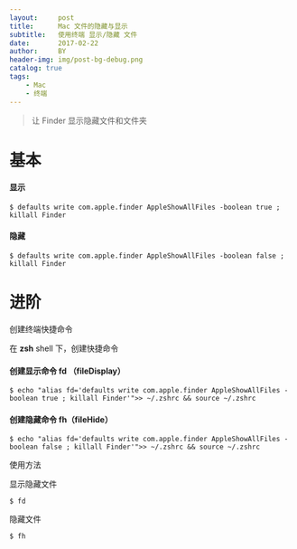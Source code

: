 ```yaml
---
layout:     post
title:      Mac 文件的隐藏与显示
subtitle:   使用终端 显示/隐藏 文件
date:       2017-02-22
author:     BY
header-img: img/post-bg-debug.png
catalog: true
tags:
    - Mac
    - 终端
---
```


> 让 Finder 显示隐藏文件和文件夹

# 基本

#### 显示

	$ defaults write com.apple.finder AppleShowAllFiles -boolean true ; killall Finder

#### 隐藏

	$ defaults write com.apple.finder AppleShowAllFiles -boolean false ; killall Finder
	
# 进阶

创建终端快捷命令

在 **zsh** shell 下，创建快捷命令

#### 创建显示命令 fd （fileDisplay）
	$ echo "alias fd='defaults write com.apple.finder AppleShowAllFiles -boolean true ; killall Finder'">> ~/.zshrc && source ~/.zshrc
	
#### 创建隐藏命令 fh（fileHide）

	$ echo "alias fd='defaults write com.apple.finder AppleShowAllFiles -boolean false ; killall Finder'">> ~/.zshrc && source ~/.zshrc

使用方法

显示隐藏文件
	
	$ fd
隐藏文件

	$ fh
	
	